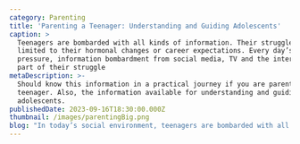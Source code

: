 ```yaml
---
category: Parenting
title: 'Parenting a Teenager: Understanding and Guiding Adolescents'
caption: >
  Teenagers are bombarded with all kinds of information. Their struggle is not
  limited to their hormonal changes or career expectations. Every day’s peer
  pressure, information bombardment from social media, TV and the internet are a
  part of their struggle
metaDescription: >-
  Should know this information in a practical journey if you are parenting a
  teenager. Also, the information available for understanding and guiding
  adolescents. 
publishedDate: 2023-09-16T18:30:00.000Z
thumbnail: /images/parentingBig.png
blog: "In today’s social environment, teenagers are bombarded with all kinds of information. Their struggle is not limited to their hormonal changes or career expectations. Every day’s peer pressure, information bombardment from social media, TV and the internet are a part of their struggle. In such conditions, today’s\_[parents](https://web.archive.org/web/20230330174323/https://glentreeacademy.com/parenting-strategies-to-handle-aggression-in-children/)\_are finding it difficult to stay connected with their kids now and then.\n\nWhether you are authoritarian parents or permissive parents, you should always be aware of the needs of our children at various developmental stages. Children from 0 to 6 years of age are blessed to have parents who are their first\_teachers. From ages 7 to 14, parents can be termed as\_coaches\_who are supporting them in their endeavors, making them more and more independent. During the High School and College years, young adults wish to break out from anything that limits their growth and are learning to become their own people. Parents assume the roles of\_guides\_matching strides with their children and giving them life lessons along the way. After turning 21, the young citizens are ready to claim their place in the world and parents are the\_supporters\_who encourage them from the sidelines to make their mark in a brave new world.\n\nHere are a few suggestions that may help you sail through the journey easily.\n\n1\\. Emphasise on your child’s interests\n\nMany times it has been witnessed that parents do confront their adolescent on unfamiliar interests (computer games, music and friends). But either they end up criticising or simply ignoring, treating it as one more difference that is setting them apart.\n\nInstead, parents could choose to bridge the difference by asking the adolescent if he /she could help them to love and appreciate the music they are listening to. Can they teach them how they can play the computer game?\n\nNow, not only does the difference become a vehicle for connection, but it does so in an esteem-filling way for an adolescent.\n\n2\\. Try to avoid generalisation while having discussions with your teenager\n\nAt times when parents need to address some issues and concerns with their adolescents, these discussions end up into arguments and emotional outbursts. Remember selection of the right language is the key to make these discussions fruitful and effective for the teenager.\n\nGenerally, what happens during a parent and teenager discussions is that the parent tends to use abstract terms like ‘you are irresponsible ’, ‘you are careless’, ‘you are inconsiderate’, etc. These terms come from the parent’s frustration and emotional pain and more than doing good. These terms insult the teenager and make them more defensive.\n\nInstead, parents can state their complaint by objectively describing their cause of concern. Like, “we need to talk, how you will keep yourself safe if you want to attend the party. Every parent in the city today concerned about his/her\_child’s safety from drugs and criminals, and we are no exception”.\n\nLet us look at how we can be ‘cool’ parents. We all want to raise children who others as well us we are proud of.\_ Nobody wishes to be parents who worry constantly about their children’s physical, mental, psychological, spiritual health\_and wellbeing. The parents whose children embody 21st\_Century learning skills such as critical thinking, creativity, collaboration, communication among others. Successful parenting is also about raising self-sufficient, independent individuals who are compassionate and good human beings.\n\nQuite simply, we should take time out of our busy schedules to be with our children at least for an hour every day. Quality time is significant. We can spend as much time as possible with our children but it should be time that helps us to get closer to our children, to connect with them, to celebrate their lives, to\_support\_them in their dark hours.\n\nWe must endeavor that our children are well balanced, independent, mindful, tolerant, and knowledgeable enough to make a wise choice. It is in our hands to mould them into becoming excellent examples to other young people. If they are encouraged to be humane and to work towards making our world a better place for all and especially to focus on making ‘India shining’, then they will surely work to make our country glorious and our world beautiful.\n"
---
```


